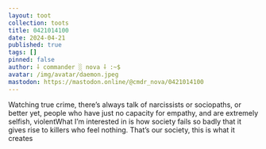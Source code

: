 ```yaml
---
layout: toot
collection: toots
title: 0421014100
date: 2024-04-21
published: true
tags: []
pinned: false
author: ⸸ commander ░ nova ⸸ :~$
avatar: /img/avatar/daemon.jpeg
mastodon: https://mastodon.online/@cmdr_nova/0421014100
---
```


Watching true crime, there’s always talk of narcissists or sociopaths, or better yet, people who have just no capacity for empathy, and are extremely selfish, violentWhat I’m interested in is how society fails so badly that it gives rise to killers who feel nothing. That’s our society, this is what it creates
